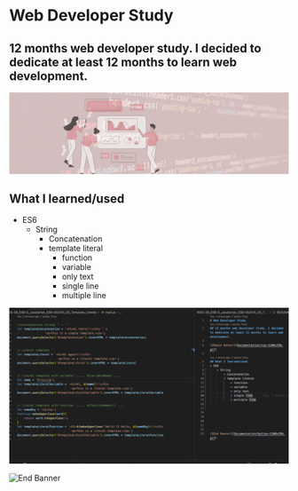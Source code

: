 # Web Developer Study
## 12 months web developer study. I decided to dedicate at least 12 months to learn web development.

![Begin Banner](Documentation/top-1200x350.gif)

## What I learned/used
* ES6
    * String
        * Concatenation
        * template literal
            * function
            * variable
            * only text
            * single line
            * multiple line

![Middle Banner](/WDS-28_ES6-5_JavaScript_ES6-ES2015_05_Template_Literals/wds-28.png)
   


      

![End Banner](Documentation/botton-1200x350.gif)